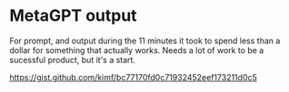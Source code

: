 # MetaGPT output

For prompt, and output during the 11 minutes it took to spend less than a dollar for something that actually works.
Needs a lot of work to be a sucessful product, but it's a start.

https://gist.github.com/kimf/bc77170fd0c71932452eef173211d0c5

